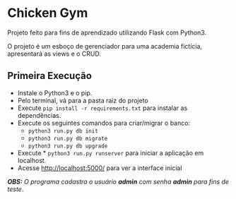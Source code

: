 # Chicken Gym
Projeto feito para fins de aprendizado utilizando Flask com Python3.
 
O projeto é um esboço de gerenciador para uma academia fictícia,
apresentará as views e o CRUD.

## Primeira Execução
* Instale o Python3 e o pip.
* Pelo terminal, vá para a pasta raiz do projeto
* Execute ```pip install -r requirements.txt``` para instalar as dependências.
* Execute os seguintes comandos para criar/migrar o banco:
    * ```python3 run.py db init```
    * ```python3 run.py db migrate```
    * ```python3 run.py db upgrade```
* Execute * ```python3 run.py runserver``` para iniciar a aplicação em localhost.
* Acesse <http://localhost:5000/> para ver a interface inicial

***OBS:*** *O programa cadastra o usuário **admin** com senha **admin** para fins de teste*.

